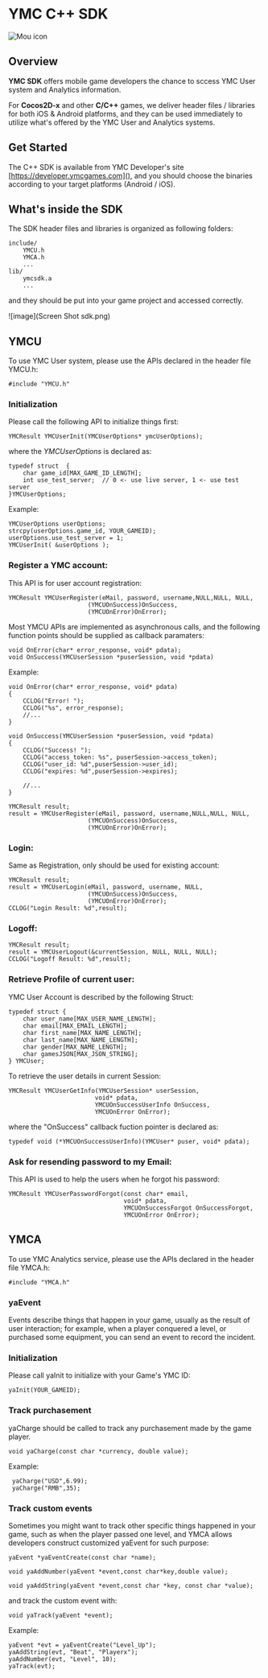 # YMC C++ SDK 

![Mou icon](http://developer.ymcgames.com/images/ymc-logo.png)

## Overview

**YMC SDK** offers mobile game developers the chance to sccess YMC User system and Analytics information.

For **Cocos2D-x** and other **C/C++** games, we deliver header files / libraries for both iOS & Android platforms, and they can be used immediately to utilize what's offered by the YMC User and Analytics systems. 

## Get Started
The C++ SDK is available from YMC Developer's site [https://developer.ymcgames.com](), and you should choose the binaries according to your target platforms (Android / iOS).

## What's inside the SDK
The SDK header files and libraries is organized as following folders:
 
	include/
		YMCU.h
		YMCA.h
		...
	lib/	
		ymcsdk.a
		...

and they should be put into your game project and accessed correctly.

![image](Screen Shot sdk.png)

## YMCU 
To use YMC User system, please use the APIs declared in the header file YMCU.h:

	#include "YMCU.h"
	
### Initialization  
Please call the following API to initialize things first:
  
	YMCResult YMCUserInit(YMCUserOptions* ymcUserOptions);
where the *YMCUserOptions* is declared as:

    typedef struct  {
        char game_id[MAX_GAME_ID_LENGTH];
        int use_test_server;  // 0 <- use live server, 1 <- use test server
    }YMCUserOptions;
	
Example:

	YMCUserOptions userOptions;
    strcpy(userOptions.game_id, YOUR_GAMEID);
    userOptions.use_test_server = 1;
    YMCUserInit( &userOptions );
    	
### Register a YMC account:
This API is for user account registration:
  
	YMCResult YMCUserRegister(eMail, password, username,NULL,NULL, NULL,
                          (YMCUOnSuccess)OnSuccess,
                          (YMCUOnError)OnError);
                          
Most YMCU APIs are implemented as asynchronous calls, and the following function points should be supplied as callback paramaters:

    void OnError(char* error_response, void* pdata);
    void OnSuccess(YMCUserSession *puserSession, void *pdata)

Example:

    void OnError(char* error_response, void* pdata)
	{
    	CCLOG("Error! ");
    	CCLOG("%s", error_response);
        //...
	}

	void OnSuccess(YMCUserSession *puserSession, void *pdata)
	{
    	CCLOG("Success! ");
    	CCLOG("access_token: %s", puserSession->access_token);
    	CCLOG("user_id: %d",puserSession->user_id);
    	CCLOG("expires: %d",puserSession->expires);
    
    	//...
    }

	YMCResult result;
    result = YMCUserRegister(eMail, password, username,NULL,NULL, NULL,
                          (YMCUOnSuccess)OnSuccess,
                          (YMCUOnError)OnError);
                         
### Login:
Same as Registration, only should be used for existing account:

	YMCResult result;
	result = YMCUserLogin(eMail, password, username, NULL,
                          (YMCUOnSuccess)OnSuccess,
                          (YMCUOnError)OnError);
    CCLOG("Login Result: %d",result);
    

### Logoff:

	YMCResult result;
    result = YMCUserLogout(&currentSession, NULL, NULL, NULL);
    CCLOG("Logoff Result: %d",result);
    
### Retrieve Profile of current user:
YMC User Account is described by the following Struct:

    typedef struct {
        char user_name[MAX_USER_NAME_LENGTH];
        char email[MAX_EMAIL_LENGTH];
        char first_name[MAX_NAME_LENGTH];
        char last_name[MAX_NAME_LENGTH];
        char gender[MAX_NAME_LENGTH];
        char gamesJSON[MAX_JSON_STRING];
    } YMCUser;
    
To retrieve the user details in current Session:    
    	
	YMCResult YMCUserGetInfo(YMCUserSession* userSession,
                            void* pdata,
                            YMCUOnSuccessUserInfo OnSuccess,
                            YMCUOnError OnError);
where the "OnSuccess" callback fuction pointer is declared as:

	typedef void (*YMCUOnSuccessUserInfo)(YMCUser* puser, void* pdata);
                           
### Ask for resending password to my Email:
This API is used to help the users when he forgot his password:
 
	YMCResult YMCUserPasswordForgot(const char* email,
                                    void* pdata,
                                    YMCUOnSuccessForgot OnSuccessForgot,
                                    YMCUOnError OnError);
     

## YMCA
To use YMC Analytics service, please use the APIs declared in the header file YMCA.h:

	#include "YMCA.h"

### yaEvent
Events describe things that happen in your game, usually as the result of user interaction; for example, when a player conquered a level, or purchased some equipment, you can send an event to record the incident.

### Initialization
Please call yaInit to initialize with your Game's YMC ID:

	yaInit(YOUR_GAMEID);

### Track purchasement
yaCharge should be called to track any purchasement made by the game player.

    void yaCharge(const char *currency, double value);
    
Example:

     yaCharge("USD",6.99);
     yaCharge("RMB",35);
	
### Track custom events
Sometimes you might want to track other specific things happened in your game, such as when the player passed one level, and YMCA allows developers construct customized yaEvent for such purpose: 

    yaEvent *yaEventCreate(const char *name);

    void yaAddNumber(yaEvent *event,const char*key,double value);

    void yaAddString(yaEvent *event,const char *key, const char *value); 

and track the custom event with:
    
    void yaTrack(yaEvent *event);		

Example:

	yaEvent *evt = yaEventCreate("Level_Up");
	yaAddString(evt, "Beat", "Playerx");
	yaAddNumber(evt, "Level", 10);
	yaTrack(evt);

